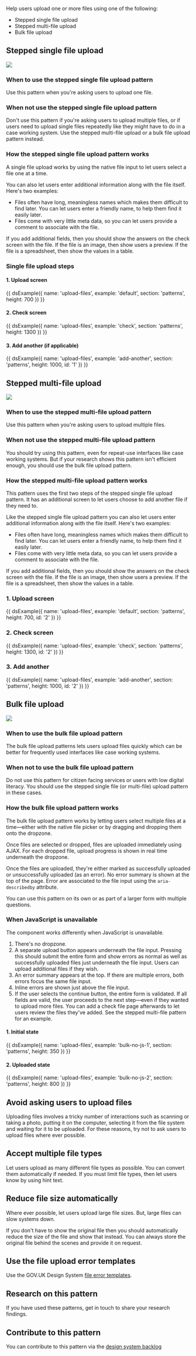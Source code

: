 Help users upload one or more files using one of the following:

- Stepped single file upload
- Stepped multi-file upload
- Bulk file upload

## Stepped single file upload

<img src="/public/images/patterns/upload-file-single.png">

### When to use the stepped single file upload pattern

Use this pattern when you're asking users to upload one file.

### When not use the stepped single file upload pattern

Don't use this pattern if you're asking users to upload multiple files, or if users need to upload single files repeatedly like they might have to do in a case working system. Use the stepped multi-file upload or a bulk file upload pattern instead.

### How the stepped single file upload pattern works

A single file upload works by using the native file input to let users select a file one at a time.

You can also let users enter additional information along with the file itself. Here's two examples:

- Files often have long, meaningless names which makes them difficult to find later. You can let users enter a friendly name, to help them find it easily later.
- Files come with very little meta data, so you can let users provide a comment to associate with the file.

If you add additional fields, then you should show the answers on the check screen with the file. If the file is an image, then show users a preview. If the file is a spreadsheet, then show the values in a table.

### Single file upload steps

#### 1. Upload screen

{{ dsExample({
  name: 'upload-files',
  example: 'default',
  section: 'patterns',
  height: 700
}) }}

#### 2. Check screen

{{ dsExample({
  name: 'upload-files',
  example: 'check',
  section: 'patterns',
  height: 1300
}) }}

#### 3. Add another (if applicable)

{{ dsExample({
  name: 'upload-files',
  example: 'add-another',
  section: 'patterns',
  height: 1000,
  id: '1'
}) }}

## Stepped multi-file upload

<img src="/public/images/patterns/upload-file-multiple.png">

### When to use the stepped multi-file upload pattern

Use this pattern when you're asking users to upload multiple files.

### When not use the stepped multi-file upload pattern

You should try using this pattern, even for repeat-use interfaces like case working systems. But if your research shows this pattern isn't efficient enough, you should use the bulk file upload pattern.

### How the stepped multi-file upload pattern works

This pattern uses the first two steps of the stepped single file upload pattern. It has an additional screen to let users choose to add another file if they need to.

Like the stepped single file upload pattern you can also let users enter additional information along with the file itself. Here's two examples:

- Files often have long, meaningless names which makes them difficult to find later. You can let users enter a friendly name, to help them find it easily later.
- Files come with very little meta data, so you can let users provide a comment to associate with the file.

If you add additional fields, then you should show the answers on the check screen with the file. If the file is an image, then show users a preview. If the file is a spreadsheet, then show the values in a table.

### 1. Upload screen

{{ dsExample({
  name: 'upload-files',
  example: 'default',
  section: 'patterns',
  height: 700,
  id: '2'
}) }}

### 2. Check screen

{{ dsExample({
  name: 'upload-files',
  example: 'check',
  section: 'patterns',
  height: 1300,
  id: '2'
}) }}

### 3. Add another

{{ dsExample({
  name: 'upload-files',
  example: 'add-another',
  section: 'patterns',
  height: 1000,
  id: '2'
}) }}

## Bulk file upload

<img src="/public/images/patterns/upload-file-bulk.png">

### When to use the bulk file upload pattern

The bulk file upload patterns lets users upload files quickly which can be better for frequently used interfaces like case working systems.

### When not to use the bulk file upload pattern

Do not use this pattern for citizen facing services or users with low digital literacy. You should use the stepped single file (or multi-file) upload pattern in these cases.

### How the bulk file upload pattern works

The bulk file upload pattern works by letting users select multiple files at a time—either with the native file picker or by dragging and dropping them onto the dropzone.

Once files are selected or dropped, files are uploaded immediately using AJAX. For each dropped file, upload progress is shown in real time underneath the dropzone.

Once the files are uploaded, they're either marked as successfully uploaded or unsuccessfully uploaded (as an error). No error summary is shown at the top of the page. Error are associated to the file input using the `aria-describedby` attribute.

You can use this pattern on its own or as part of a larger form with multiple questions.

### When JavaScript is unavailable

The component works differently when JavaScript is unavailable.

1. There's no dropzone.
2. A separate upload button appears underneath the file input. Pressing this should submit the entire form and show errors as normal as well as successfully uploaded files just underneath the file input. Users can upload additional files if they wish.
3. An error summary appears at the top. If there are multiple errors, both errors focus the same file input.
4. Inline errors are shown just above the file input.
5. If the user selects the continue button, the entire form is validated. If all fields are valid, the user proceeds to the next step—even if they wanted to upload more files. You can add a check file page afterwards to let users review the files they've added. See the stepped multi-file pattern for an example.

#### 1. Initial state

{{ dsExample({
  name: 'upload-files',
  example: 'bulk-no-js-1',
  section: 'patterns',
  height: 350
}) }}

#### 2. Uploaded state

{{ dsExample({
  name: 'upload-files',
  example: 'bulk-no-js-2',
  section: 'patterns',
  height: 800
}) }}

## Avoid asking users to upload files

Uploading files involves a tricky number of interactions such as scanning or taking a photo, putting it on the computer, selecting it from the file system and waiting for it to be uploaded. For these reasons, try not to ask users to upload files where ever possible.

## Accept multiple file types

Let users upload as many different file types as possible. You can convert them automatically if needed. If you must limit file types, then let users know by using hint text.

## Reduce file size automatically

Where ever possible, let users upload large file sizes. But, large files can slow systems down.

If you don't have to show the original file then you should automatically reduce the size of the file and show that instead. You can always store the original file behind the scenes and provide it on request.

## Use the file upload error templates

Use the GOV.UK Design System [file error templates](https://design-system.service.gov.uk/components/file-upload/#error-messages).

## Research on this pattern

If you have used these patterns, get in touch to share your research findings.

## Contribute to this pattern

You can contribute to this pattern via the [design system backlog](https://github.com/ministryofjustice/mojdt-design-system-backlog/)